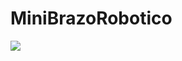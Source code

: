 # MiniBrazoRobotico

<img src="C:\Users\pato_\Documents\Instituto tecnologico de leon\octavo semestres\sistemas programables\minibrazo\diagrama motor a pasos"/>
